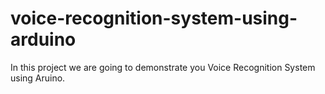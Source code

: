 # voice-recognition-system-using-arduino
In this project we are going to demonstrate you Voice Recognition System using Aruino.

